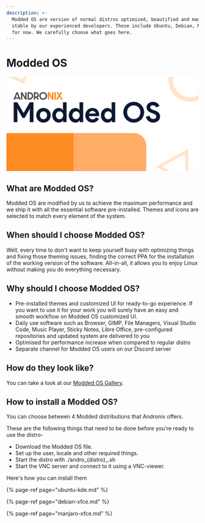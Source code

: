 ```yaml
---
description: >-
  Modded OS are version of normal distros optimized, beautified and made super
  stable by our experienced developers. These include Ubuntu, Debian, Manjaro
  for now. We carefully choose what goes here.
---
```


# Modded OS

![](../../.gitbook/assets/moddedos_banner.png)

## What are Modded OS?

Modded OS are modified by us to achieve the maximum performance and we ship it with all the essential software pre-installed. Themes and icons are selected to match every element of the system. 

## When should I choose Modded OS?

Well, every time to don't want to keep yourself busy with optimizing things and fixing those theming issues, finding the correct PPA for the installation of the working version of the software. All-in-all, it allows you to enjoy Linux without making you do everything necessary.

## Why should I choose Modded OS?

* Pre-installed themes and customized UI for ready-to-go experience. If you want to use it for your work you will surely have an easy and smooth workflow on Modded OS customized UI.
* Daily use software such as Browser, GIMP, File Managers, Visual Studio Code, Music Player, Sticky Notes, Libre Office, pre-configured repositories and updated system are delivered to you
* Optimised for performance increase when compared to regular distro
* Separate channel for Modded OS users on our Discord server

## How do they look like?

You can take a look at our [Modded OS Gallery](https://andronix.app/modded-os-gallery/).

## How to install a Modded OS?

You can choose between 4 Modded distributions that Andronix offers. 

These are the following things that need to be done before you're ready to use the distro-

* Download the Modded OS file.
* Set up the user, locale and other required things.
* Start the distro with ./andro_{distro}_.sh
* Start the VNC server and connect to it using a VNC-viewer.

Here's how you can install them

{% page-ref page="ubuntu-kde.md" %}

{% page-ref page="debian-xfce.md" %}

{% page-ref page="manjaro-xfce.md" %}










